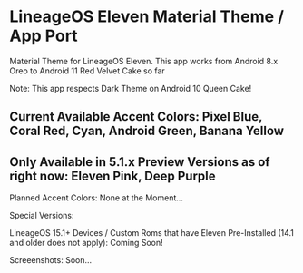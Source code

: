 # LineageOS Eleven Material Theme / App Port
 Material Theme for LineageOS Eleven.
 This app works from Android 8.x Oreo to Android 11 Red Velvet Cake so far
 
 Note: This app respects Dark Theme on Android 10 Queen Cake!
 
 Current Available Accent Colors: Pixel Blue, Coral Red, Cyan, Android Green, Banana Yellow
 -------------------------------------------------------------------------
 Only Available in 5.1.x Preview Versions as of right now:
 Eleven Pink, Deep Purple
 -------------------------------------------------------------------------
 
 Planned Accent Colors: None at the Moment...

 Special Versions:
  
 LineageOS 15.1+ Devices / Custom Roms that have Eleven Pre-Installed (14.1 and older does not apply): Coming Soon!

 Screeenshots: Soon...

